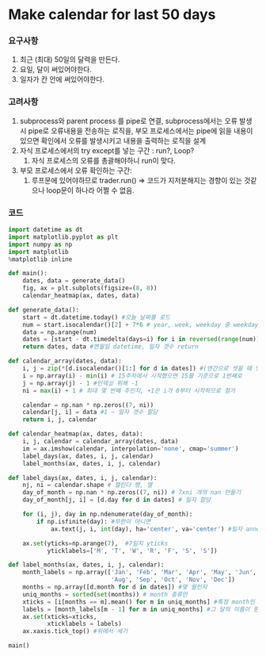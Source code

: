 # Make calendar for last 50 days

### 요구사항
   1. 최근 (최대) 50일의 달력을 만든다.
   2. 요일, 달이 써있어야한다.
   3. 일자가 칸 안에 써있어야한다.

### 고려사항
   1. subprocess와 parent process 를 pipe로 연결, subprocess에서는 오류 발생시 pipe로 오류내용을 전송하는 로직을,
      부모 프로세스에서는 pipe에 읽을 내용이 있으면 확인에서 오류를 발생시키고 내용을 출력하는 로직을 설계 
   2. 자식 프로세스에서의 try except를 넣는 구간 : run?, Loop?
      1. 자식 프로세스의 오류를 총괄해야하니 run이 맞다.
   3. 부모 프로세스에서 오류 확인하는 구간:
      1. 루프문에 있어야하므로 trader.run()
         => 코드가 지저분해지는 경향이 있는 것같으나 loop문이 하나라 어쩔 수 없음.

### 코드
```python
import datetime as dt
import matplotlib.pyplot as plt
import numpy as np
import matplotlib
%matplotlib inline

def main():
    dates, data = generate_data()
    fig, ax = plt.subplots(figsize=(8, 8))
    calendar_heatmap(ax, dates, data)

def generate_data():
    start = dt.datetime.today() #오늘 날짜를 로드
    num = start.isocalendar()[2] + 7*6 # year, week, weekday 중 weekday만 뽑아서 42더함
    data = np.arange(num)
    dates = [start - dt.timedelta(days=i) for i in reversed(range(num))] # 하루씩 감소시킴
    return dates, data #연월일 datetime, 일자 갯수 return

def calendar_array(dates, data):
    i, j = zip(*[d.isocalendar()[1:] for d in dates]) #(연간으로 셋을 때 몇 번째 주인지), (몇 번째 일자인지) 튜플을 뽑은 일자 갯수만큼 만들기
    i = np.array(i) - min(i) # 15주차에서 시작했으면 15를 기준으로 1번째로
    j = np.array(j) - 1 #인덱싱 위해 -1
    ni = max(i) + 1 # 최대 몇 번째 주인지, +1은 i가 0부터 시작하므로 첨가

    calendar = np.nan * np.zeros((7, ni))
    calendar[j, i] = data #1 ~ 일자 갯수 할당
    return i, j, calendar

def calendar_heatmap(ax, dates, data):
    i, j, calendar = calendar_array(dates, data)
    im = ax.imshow(calendar, interpolation='none', cmap='summer')
    label_days(ax, dates, i, j, calendar)
    label_months(ax, dates, i, j, calendar)

def label_days(ax, dates, i, j, calendar):
    nj, ni = calendar.shape # 캘린더 행, 열
    day_of_month = np.nan * np.zeros((7, ni)) # 7xni 개의 nan 만들기
    day_of_month[j, i] = [d.day for d in dates] # 일자 할당

    for (i, j), day in np.ndenumerate(day_of_month):
        if np.isfinite(day): #무한이 아니면
            ax.text(j, i, int(day), ha='center', va='center') #일자 annotation

    ax.set(yticks=np.arange(7),  #7일치 yticks
           yticklabels=['M', 'T', 'W', 'R', 'F', 'S', 'S'])

def label_months(ax, dates, i, j, calendar):
    month_labels = np.array(['Jan', 'Feb', 'Mar', 'Apr', 'May', 'Jun', 'Jul',
                             'Aug', 'Sep', 'Oct', 'Nov', 'Dec']) 
    months = np.array([d.month for d in dates]) #몇 월인지
    uniq_months = sorted(set(months)) # month 종류만 
    xticks = [i[months == m].mean() for m in uniq_months] #특정 month인 일자들의 주차의 평균
    labels = [month_labels[m - 1] for m in uniq_months] #그 달의 이름이 뭔지
    ax.set(xticks=xticks,
           xticklabels = labels)
    ax.xaxis.tick_top() #위에서 세기

main()
```
